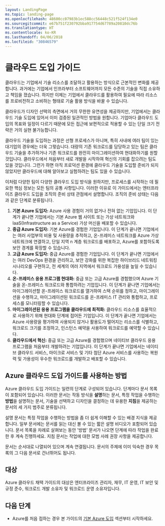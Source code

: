 ```yaml
---
layout: LandingPage
ms.topic: landing-page
ms.openlocfilehash: 48600cc07983b1ec588cc56448c521f524f134e0
ms.sourcegitcommit: e67b751f230792bba917754d67789a20810dc76b
ms.translationtype: HT
ms.contentlocale: ko-KR
ms.lasthandoff: 04/06/2018
ms.locfileid: "30846579"
---
```

# <a name="cloud-adoption-guide"></a>클라우드 도입 가이드

클라우드는 기업에서 기술 리소스를 조달하고 활용하는 방식으로 근본적인 변화를 제공합니다. 과거에는 기업에서 인프라부터 소프트웨어까지 모든 수준의 기술을 직접 소유하고 책임을 졌습니다. 하지만 이제는 기업에서 클라우드를 활용하여 필요에 따라 리소스를 프로비전하고 소비하는 형태로 기술 활용 방식을 바꿀 수 있습니다.

클라우드가 디자인 선택의 측면에서 거의 무한한 유연성을 제공하지만, 기업에서는 클라우드 기술 도입에 있어서 이미 검증된 일관적인 방법을 원합니다. 기업마다 클라우드 도입의 목표와 일정이 다르기 때문에 모든 접근에 보편적으로 적용할 수 있는 단일 크기 전략은 거의 실현 불가능합니다.

클라우드 기술을 도입하는 과정은 선형 프로세스가 아니며, 특히 사내에 여러 팀이 있는 대기업의 경우에는 더욱 그렇습니다. 대량의 기존 워크로드를 담당하고 있는 팀은 클라우드 기술을 추가하거나 기존 워크로드를 완전히 마이그레이션하여 현대화하기를 원할 것입니다. 클라우드에서 처음부터 새로 개발을 시작하여 혁신의 기회를 잡으려는 팀도 있을 것입니다. 그런가 하면 아직 프로덕션 환경에 클라우드 기술을 도입할 준비가 되지 않았지만 클라우드에 대해 알아보고 실험하려는 팀도 있을 수 있습니다.

이처럼 다양한 팀이 다양한 클라우드 도입 방식을 원하지만, 프로세스를 시작하는 데 필요한 핵심 정보는 모든 팀의 공통 사항입니다. 이러한 이유로 이 가이드에서는 엔터프라이즈 클라우드 도입을 조직의 준비 상태 관점에서 설명합니다. 조직의 준비 상태는 다음과 같은 단계로 분류됩니다.

1. **기본 Azure 도입자:** Azure 사용 경험이 거의 없거나 전혀 없는 기업입니다. 이 단계가 끝나면 기업에서는 기본 Azure 웹 사이트 또는 가상 네트워크와 IaaS(Infrastructure as a Service) 가상 머신을 배포할 수 있습니다.  
2. **중급 Azure 도입자:** 기본 Azure를 경험한 기업입니다. 이 단계가 끝나면 기업에서는 여러 사업부의 비용 및 사용량을 추적하고, 온-프레미스 네트워크를 Azure 가상 네트워크에 연결하고, 단일 지역 n 계층 워크로드를 배포하고, Azure를 포함하도록 보안 경계를 확장할 수 있습니다.
3. **고급 Azure 도입자:** 중급 Azure를 경험한 기업입니다. 이 단계가 끝나면 기업에서는 여러 DevOps 환경을 관리하고, 보안 강화를 위한 복잡한 하이브리드 네트워킹 시나리오를 구현하고, 전 세계의 여러 지역에서 워크로드 가용성을 높일 수 있습니다. 
4. **온-프레미스 응용 프로그램 현대화:** 중급 또는 고급 Azure를 경험했으며 Azure 기술을 온-프레미스 워크로드와 통합하려는 기업입니다. 이 단계가 끝나면 기업에서는 마이그레이션할 온-프레미스 워크로드를 열거하여 스택 순위를 정하고, 마이그레이션을 수행하고, 마이그레이션된 워크로드를 온-프레미스 IT 관리와 통합하고, 프로세스를 모니터링할 수 있습니다.
5. **마이그레이션된 응용 프로그램을 클라우드에 최적화:** 클라우드 리소스를 효율적으로 사용하기 위해 현대화 단계에 접어든 기업입니다. 이 단계가 끝나면 기업에서는 Azure 사용량을 평가하여 사용되지 않거나 활용도가 떨어지는 리소스를 식별하고, 워크로드 크기를 조정하고, 인스턴스 예약을 사용하여 워크로드를 예약할 수 있습니다.
6. **클라우드에서 혁신:** 중급 또는 고급 Azure를 경험했으며 네이티브 클라우드 응용 프로그램을 처음부터 개발하려는 기업입니다. 이 단계가 끝나면 기업에서는 네이티브 클라우드 서비스, 마이크로 서비스 및 기타 첨단 Azure 서비스를 사용하는 복원력 및 가용성이 우수한 워크로드를 개발하고 배포할 수 있습니다.

## <a name="how-to-use-the-azure-cloud-adoption-guide"></a>Azure 클라우드 도입 가이드를 사용하는 방법

Azure 클라우드 도입 가이드는 일련의 단계로 구성되어 있습니다. 단계마다 문서 목록이 포함되어 있습니다. 이러한 문서는 작동 방식을 **설명**하는 문서, 특정 작업을 수행하는 **방법**을 설명하는 문서, 기술을 선택하고 디자인을 결정하는 데 유용한 **지침**을 제공하는 문서의 세 가지 범주로 분류됩니다. 

설명 문서는 특정 작업을 수행하는 방법을 좀 더 쉽게 이해할 수 있는 배경 지식을 제공합니다. 일부 문서에는 문서를 읽는 대신 볼 수 있는 짧은 설명 비디오가 포함되어 있습니다. 문서 목록을 차례로 살펴보는 동안 '방법' 문서가 나오면 단계에 따라 작업을 완료한 후 계속 진행하세요. 지침 문서는 작업에 대한 모범 사례 권장 사항을 제공합니다. 

문서는 순서대로 나열되어 있으며 계속 연결됩니다. 문서의 주제에 이미 익숙한 경우 목록의 그 다음 문서로 건너뛰어도 됩니다. 

## <a name="audience"></a>대상

Azure 클라우드 채택 가이드의 대상은 엔터프라이즈 관리자, 재무, IT 운영, IT 보안 및 규정 준수, 워크로드 개발 소유자 및 워크로드 운영 소유자입니다.

## <a name="next-steps"></a>다음 단계

* Azure를 처음 접하는 경우 본 가이드의 [기본 Azure 도입](adoption-intro/overview.md) 섹션부터 시작하세요.
